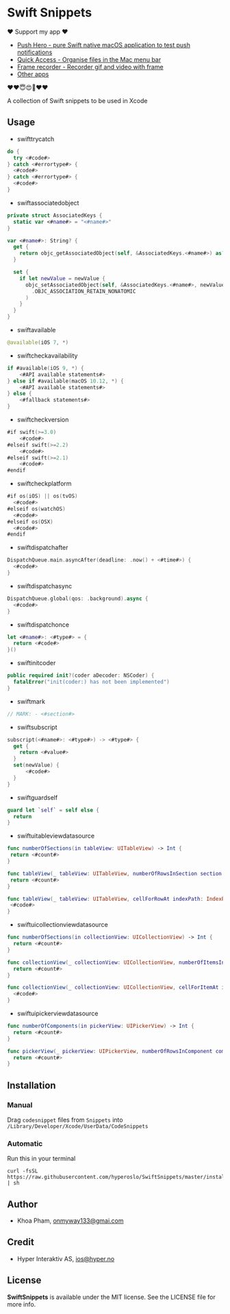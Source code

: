 # Swift Snippets

❤️ Support my app ❤️ 

- [Push Hero - pure Swift native macOS application to test push notifications](https://www.producthunt.com/posts/push-hero-2)
- [Quick Access - Organise files in the Mac menu bar](https://www.producthunt.com/posts/quick-access)
- [Frame recorder - Recorder gif and video with frame](https://www.producthunt.com/posts/frame-recorder)
- [Other apps](https://onmyway133.github.io/projects/)

❤️❤️😇😍🤘❤️❤️

A collection of Swift snippets to be used in Xcode

## Usage

- swifttrycatch

```swift
do {
  try <#code#>
} catch <#errortype#> {
  <#code#>
} catch <#errortype#> {
  <#code#>
}
```

- swiftassociatedobject

```swift
private struct AssociatedKeys {
  static var <#name#> = "<#name#>"
}

var <#name#>: String? {
  get {
    return objc_getAssociatedObject(self, &AssociatedKeys.<#name#>) as? String
  }

  set {
    if let newValue = newValue {
      objc_setAssociatedObject(self, &AssociatedKeys.<#name#>, newValue as String?,
        .OBJC_ASSOCIATION_RETAIN_NONATOMIC
      )
    }
  }
}
```

- swiftavailable

```swift
@available(iOS 7, *)
```

- swiftcheckavailability

```swift
if #available(iOS 9, *) {
    <#API available statements#>
} else if #available(macOS 10.12, *) {
    <#API available statements#>
} else {
    <#fallback statements#>
}
```

- swiftcheckversion

```swift
#if swift(>=3.0)
    <#code#>
#elseif swift(>=2.2)
    <#code#>
#elseif swift(>=2.1)
    <#code#>
#endif
```

- swiftcheckplatform

```swift
#if os(iOS) || os(tvOS)
  <#code#>
#elseif os(watchOS)
  <#code#>
#elseif os(OSX)
  <#code#>
#endif
```

- swiftdispatchafter

```swift
DispatchQueue.main.asyncAfter(deadline: .now() + <#time#>) {
  <#code#>
}
```

- swiftdispatchasync

```swift
DispatchQueue.global(qos: .background).async {
  <#code#>
}
```

- swiftdispatchonce

```swift
let <#name#>: <#type#> = {
  return <#code#>
}()
```

- swiftinitcoder

```swift
public required init?(coder aDecoder: NSCoder) {
  fatalError("init(coder:) has not been implemented")
}
```

- swiftmark

```swift
// MARK: - <#section#>
```

- swiftsubscript

```swift
subscript(<#name#>: <#type#>) -> <#type#> {
  get {
    return <#value#>
  }
  set(newValue) {
      <#code#>
  }
}
```

- swiftguardself

```swift
guard let `self` = self else {
  return
}
```

- swiftuitableviewdatasource
 ```swift
func numberOfSections(in tableView: UITableView) -> Int {
  return <#count#>
}

func tableView(_ tableView: UITableView, numberOfRowsInSection section: Int) -> Int {
  return <#count#>
}

func tableView(_ tableView: UITableView, cellForRowAt indexPath: IndexPath) -> UITableViewCell {
  <#code#>
}
 ```

- swiftuicollectionviewdatasource

```swift
func numberOfSections(in collectionView: UICollectionView) -> Int {
  return <#count#>
}

func collectionView(_ collectionView: UICollectionView, numberOfItemsInSection section: Int) -> Int {
  return <#count#>
}

func collectionView(_ collectionView: UICollectionView, cellForItemAt indexPath: IndexPath) -> UICollectionViewCell {
  <#code#>
}
```

- swiftuipickerviewdatasource

```swift
func numberOfComponents(in pickerView: UIPickerView) -> Int {
  return <#count#>
}

func pickerView(_ pickerView: UIPickerView, numberOfRowsInComponent component: Int) -> Int {
  return <#count#>
}
```

## Installation

### Manual

Drag `codesnippet` files from `Snippets` into `/Library/Developer/Xcode/UserData/CodeSnippets`

### Automatic

Run this in your terminal

```
curl -fsSL https://raw.githubusercontent.com/hyperoslo/SwiftSnippets/master/install.sh | sh
```

## Author

- Khoa Pham, onmyway133@gmai.com

## Credit

- Hyper Interaktiv AS, ios@hyper.no

## License

**SwiftSnippets** is available under the MIT license. See the LICENSE file for more info.
